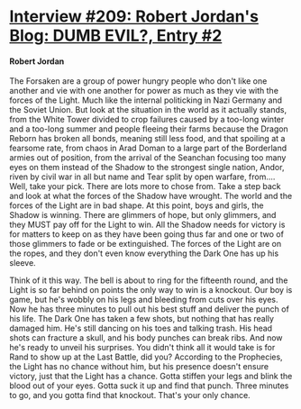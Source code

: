 # [Interview #209: Robert Jordan's Blog: DUMB EVIL?, Entry #2](https://www.theoryland.com/intvmain.php?i=209#2)

#### Robert Jordan

The Forsaken are a group of power hungry people who don't like one another and vie with one another for power as much as they vie with the forces of the Light. Much like the internal politicking in Nazi Germany and the Soviet Union. But look at the situation in the world as it actually stands, from the White Tower divided to crop failures caused by a too-long winter and a too-long summer and people fleeing their farms because the Dragon Reborn has broken all bonds, meaning still less food, and that spoiling at a fearsome rate, from chaos in Arad Doman to a large part of the Borderland armies out of position, from the arrival of the Seanchan focusing too many eyes on them instead of the Shadow to the strongest single nation, Andor, riven by civil war in all but name and Tear split by open warfare, from.... Well, take your pick. There are lots more to chose from. Take a step back and look at what the forces of the Shadow have wrought. The world and the forces of the Light are in bad shape. At this point, boys and girls, the Shadow is winning. There are glimmers of hope, but only glimmers, and they MUST pay off for the Light to win. All the Shadow needs for victory is for matters to keep on as they have been going thus far and one or two of those glimmers to fade or be extinguished. The forces of the Light are on the ropes, and they don't even know everything the Dark One has up his sleeve.

Think of it this way. The bell is about to ring for the fifteenth round, and the Light is so far behind on points the only way to win is a knockout. Our boy is game, but he's wobbly on his legs and bleeding from cuts over his eyes. Now he has three minutes to pull out his best stuff and deliver the punch of his life. The Dark One has taken a few shots, but nothing that has really damaged him. He's still dancing on his toes and talking trash. His head shots can fracture a skull, and his body punches can break ribs. And now he's ready to unveil his surprises. You didn't think all it would take is for Rand to show up at the Last Battle, did you? According to the Prophecies, the Light has no chance without him, but his presence doesn't ensure victory, just that the Light has a chance. Gotta stiffen your legs and blink the blood out of your eyes. Gotta suck it up and find that punch. Three minutes to go, and you gotta find that knockout. That's your only chance.

